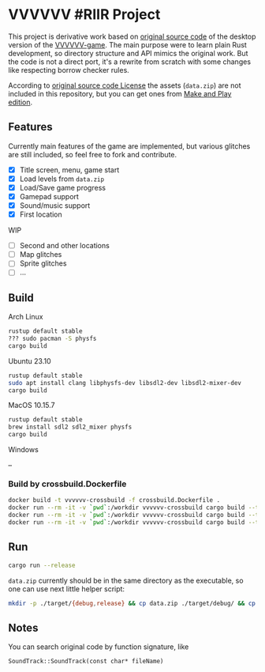 # VVVVVV #RIIR Project

This project is derivative work based on [original source code](https://github.com/TerryCavanagh/VVVVVV) of the desktop version of the [VVVVVV-game](https://en.wikipedia.org/wiki/VVVVVV). The main purpose were to learn plain Rust development, so directory structure and API mimics the original work. But the code is not a direct port, it's a rewrite from scratch with some changes like respecting borrow checker rules.

According to [original source code License](https://github.com/TerryCavanagh/VVVVVV/blob/master/LICENSE.md) the assets (`data.zip`) are not included in this repository, but you can get ones from [Make and Play edition](https://thelettervsixtim.es/makeandplay/).

## Features

Currently main features of the game are implemented, but various glitches are still included, so feel free to fork and contribute.

- [x] Title screen, menu, game start
- [x] Load levels from `data.zip`
- [x] Load/Save game progress
- [x] Gamepad support
- [x] Sound/music support
- [x] First location

WIP

- [ ] Second and other locations
- [ ] Map glitches
- [ ] Sprite glitches
- [ ] …

## Build

Arch Linux

```bash
rustup default stable
??? sudo pacman -S physfs
cargo build
```

Ubuntu 23.10

```bash
rustup default stable
sudo apt install clang libphysfs-dev libsdl2-dev libsdl2-mixer-dev
cargo build
```

MacOS 10.15.7

```bash
rustup default stable
brew install sdl2 sdl2_mixer physfs
cargo build
```

Windows

```
…
```

### Build by crossbuild.Dockerfile

```bash
docker build -t vvvvvv-crossbuild -f crossbuild.Dockerfile .
docker run --rm -it -v `pwd`:/workdir vvvvvv-crossbuild cargo build --target=x86_64-unknown-linux-gnu
docker run --rm -it -v `pwd`:/workdir vvvvvv-crossbuild cargo build --target=x86_64-apple-darwin
docker run --rm -it -v `pwd`:/workdir vvvvvv-crossbuild cargo build --target=x86_64-pc-windows-gnu
```

## Run

```bash
cargo run --release
```

`data.zip` currently should be in the same directory as the executable, so one can use next little helper script:

```bash
mkdir -p ./target/{debug,release} && cp data.zip ./target/debug/ && cp data.zip ./target/release/
```

## Notes

You can search original code by function signature, like

`SoundTrack::SoundTrack(const char* fileName)`
